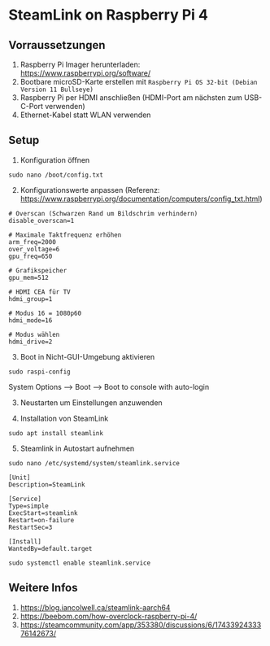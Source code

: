 # SteamLink on Raspberry Pi 4

## Vorraussetzungen

1. Raspberry Pi Imager herunterladen: https://www.raspberrypi.org/software/
2. Bootbare microSD-Karte erstellen mit `Raspberry Pi OS 32-bit (Debian Version 11 Bullseye)`
3. Raspberry Pi per HDMI anschließen (HDMI-Port am nächsten zum USB-C-Port verwenden)
4. Ethernet-Kabel statt WLAN verwenden

## Setup
   
1. Konfiguration öffnen
```
sudo nano /boot/config.txt
```
2. Konfigurationswerte anpassen (Referenz: https://www.raspberrypi.org/documentation/computers/config_txt.html)
```
# Overscan (Schwarzen Rand um Bildschrim verhindern)
disable_overscan=1

# Maximale Taktfrequenz erhöhen
arm_freq=2000
over_voltage=6
gpu_freq=650

# Grafikspeicher
gpu_mem=512

# HDMI CEA für TV
hdmi_group=1

# Modus 16 = 1080p60
hdmi_mode=16

# Modus wählen
hdmi_drive=2
```
3. Boot in Nicht-GUI-Umgebung aktivieren
```
sudo raspi-config
```
System Options --> Boot --> Boot to console with auto-login

3. Neustarten um Einstellungen anzuwenden

4. Installation von SteamLink
```
sudo apt install steamlink
```
5. Steamlink in Autostart aufnehmen
```
sudo nano /etc/systemd/system/steamlink.service
```
```
[Unit]
Description=SteamLink

[Service]
Type=simple
ExecStart=steamlink
Restart=on-failure
RestartSec=3

[Install]
WantedBy=default.target
```
```
sudo systemctl enable steamlink.service
```
## Weitere Infos
1. https://blog.iancolwell.ca/steamlink-aarch64
2. https://beebom.com/how-overclock-raspberry-pi-4/
3. https://steamcommunity.com/app/353380/discussions/6/1743392433376142673/
